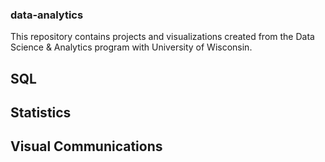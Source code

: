 ### data-analytics
This repository contains projects and visualizations created from the Data Science &amp; Analytics program with University of Wisconsin.
## SQL
## Statistics
## Visual Communications
